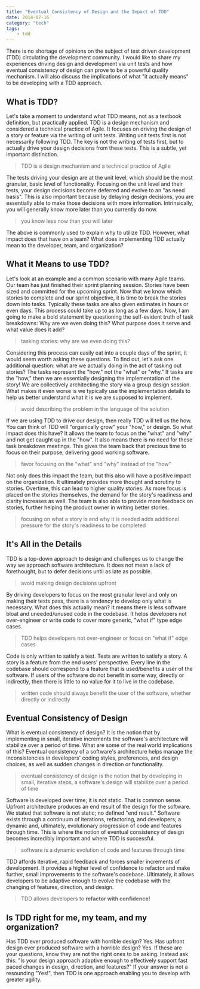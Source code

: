 ```yaml
---
title: "Eventual Consistency of Design and the Impact of TDD"
date: 2014-07-16
category: "tech"
tags:
    - tdd
---
```


There is no shortage of opinions on the subject of test driven development (TDD) circulating the development community. I would like to share my experiences driving design and development via unit tests and how eventual consistency of design can prove to be a powerful quality mechanism. I will also discuss the implications of what "it actually means" to be developing with a TDD approach.

## What is TDD?
Let's take a moment to understand what TDD means, not as a textbook definition, but practically applied. TDD is a design mechanism and considered a technical practice of Agile. It focuses on driving the design of a story or feature via the writing of unit tests. Writing unit tests first is not necessarily following TDD. The key is not the writing of tests first, but to actually drive your design decisions from these tests. This is a subtle, yet important distinction.

> TDD is a design mechanism and a technical practice of Agile

The tests driving your design are at the unit level, which should be the most granular, basic level of functionality. Focusing on the unit level and their tests, your design decisions become deferred and evolve to an "as need basis". This is also important because by delaying design decisions, you are essentially able to make those decisions with more information. Intrinsically, you will generally know more later than you currently do now.

> you know less now than you will later

The above is commonly used to explain why to utilize TDD. However, what impact does that have on a team? What does implementing TDD actually mean to the developer, team, and organization?

## What it Means to use TDD?
Let's look at an example and a common scenario with many Agile teams. Our team has just finished their sprint planning session. Stories have been sized and committed for the upcoming sprint. Now that we know which stories to complete and our sprint objective, it is time to break the stories down into tasks. Typically these tasks are also given estimates in hours or even days. This process could take up to as long as a few days. Now, I am going to make a bold statement by questioning the self-evident truth of task breakdowns: Why are we even doing this? What purpose does it serve and what value does it add?

> tasking stories: why are we even doing this?

Considering this process can easily eat into a couple days of the sprint, it would seem worth asking these questions. To find out, let's ask one additional question: what are we actually doing in the act of tasking out stories? The tasks represent the "how," not the "what" or "why." If tasks are the "how," then we are essentially designing the implementation of the story! We are collectively architecting the story via a group design session. What makes it even worse is we typically use the implementation details to help us better understand what it is we are supposed to implement.

> avoid describing the problem in the language of the solution

If we are using TDD to drive our design, then really TDD will tell us the how. You can think of TDD will "organically grow" your "how," or design. So what impact does this have? It allows the team to focus on the "what" and "why" and not get caught up in the "how". It also means there is no need for these task breakdown meetings. This gives the team back that precious time to focus on their purpose; delivering good working software.

> favor focusing on the "what" and "why" instead of the "how"

Not only does this impact the team, but this also will have a positive impact on the organization. It ultimately provides more thought and scrutiny to stories. Overtime, this can lead to higher quality stories. As more focus is placed on the stories themselves, the demand for the story's readiness and clarity increases as well. The team is also able to provide more feedback on stories, further helping the product owner in writing better stories.

> focusing on what a story is and why it is needed adds additional pressure for the story's readiness to be completed

## It's All in the Details
TDD is a top-down approach to design and challenges us to change the way we approach software architecture. It does not mean a lack of forethought, but to defer decisions until as late as possible.

> avoid making design decisions upfront

By driving developers to focus on the most granular level and only on making their tests pass, there is a tendency to develop only what is necessary. What does this actually mean? It means there is less software bloat and uneeded/unused code in the codebase. It helps developers not over-engineer or write code to cover more generic, "what if" type edge cases.

> TDD helps developers not over-engineer or focus on "what if" edge cases

Code is only written to satisfy a test. Tests are written to satisfy a story. A story is a feature from the end users' perspective. Every line in the codebase should correspond to a feature that is used/benefits a user of the software. If users of the software do not benefit in some way, directly or indirectly, then there is little to no value for it to live in the codebase.

> written code should always benefit the user of the software, whether directly or indirectly

## Eventual Consistency of Design
What is eventual consistency of design? It is the notion that by implementing in small, iterative increments the software's architecture will stabilize over a period of time. What are some of the real world implications of this? Eventual consistency of a software's architecture helps manage the inconsistencies in developers' coding styles, preferences, and design choices, as well as sudden changes in direction or functionality.

> eventual consistency of design is the notion that by developing in small, iterative steps, a software's design will stabilize over a period of time

Software is developed over time; it is not static. That is common sense. Upfront architecture produces an end result of the design for the software. We stated that software is not static; no defined "end result." Software exists through a continuum of iterations, refactoring, and developers; a dynamic and, ultimately, evolutionary progression of code and features through time. This is where the notion of eventual consistency of design becomes incredibly important and where TDD is successful.

> software is a dynamic evolution of code and features through time

TDD affords iterative, rapid feedback and forces smaller increments of development. It provides a higher level of confidence to refactor and make further, small improvements to the software's codebase. Ultimately, it allows developers to be adaptive enough to evolve the codebase with the changing of features, direction, and design.

> TDD allows developers to **refactor with confidence!**

## Is TDD right for me, my team, and my organization?
Has TDD ever produced software with horrible design? Yes. Has upfront design ever produced software with a horrible design? Yes. If these are your questions, know they are not the right ones to be asking. Instead ask this: "Is your design approach adaptive enough to effectively support fast paced changes in design, direction, and features?" If your answer is not a resounding "Yes!", then TDD is one approach enabling you to develop with greater agility.
